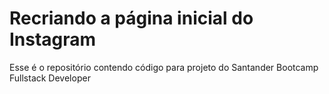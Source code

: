 # Recriando a página inicial do Instagram

Esse é o repositório contendo código para projeto do Santander Bootcamp Fullstack Developer


